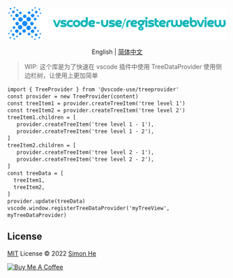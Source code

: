 <p align="center">
<img src="./assets/kv.png" alt="vscode-use/registerwebview">
</p>
<p align="center"> English | <a href="./README_zh.md">简体中文</a></p>

> WIP: 这个库是为了快速在 vscode 插件中使用 TreeDataProvider 使用侧边栏树，让使用上更加简单

```code
import { TreeProvider } from '@vscode-use/treeprovider'
const provider = new TreeProvider(content)
const treeItem1 = provider.createTreeItem('tree level 1')
const treeItem2 = provider.createTreeItem('tree level 2')
treeItem1.children = [
   provider.createTreeItem('tree level 1 - 1'),
   provider.createTreeItem('tree level 1 - 2'),
]
treeItem2.children = [
   provider.createTreeItem('tree level 2 - 1'),
   provider.createTreeItem('tree level 2 - 2'),
]
const treeData = [
  treeItem1,
  treeItem2,
]
provider.update(treeData)
vscode.window.registerTreeDataProvider('myTreeView', myTreeDataProvider)
```

## License

[MIT](./LICENSE) License © 2022 [Simon He](https://github.com/Simon-He95)

<a href="https://github.com/Simon-He95/sponsor" target="_blank"><img src="https://cdn.buymeacoffee.com/buttons/default-orange.png" alt="Buy Me A Coffee" style="height: 51px !important;width: 217px !important;" ></a>

